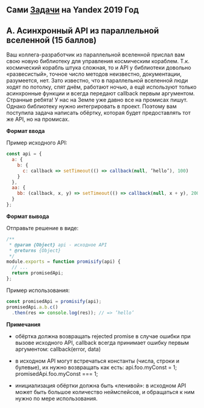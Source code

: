 ## Сами [Задачи](https://contest.yandex.ru/contest/14229/enter/) на Yandex 2019 Год

## A. Асинхронный API из параллельной вселенной (15 баллов)

Ваш коллега-разработчик из параллельной вселенной прислал вам свою новую библиотеку для управления космическим кораблем. Т.к. космический корабль штука сложная, то и API у библиотеки довольно «развесистый», точное число методов неизвестно, документации, разумеется, нет. Зато известно, что в параллельной вселенной люди ходят по потолку, спят днём, работают ночью, а ещё используют только асинхронные функции и всегда передают callback первым аргументом. Странные ребята! У нас на Земле уже давно все на промисах пишут. Однако библиотеку нужно интегрировать в проект. Поэтому вам поступила задача написать обёртку, которая будет предоставлять тот же API, но на промисах.

**Формат ввода**

Пример исходного API:

```javascript
const api = {  
  a: {  
    b: {  
      c: callback => setTimeout(() => callback(null, ’hello’), 100)  
    }  
  },  
  aa: {  
    bb: (callback, x, y) => setTimeout(() => callback(null, x + y), 200)  
  }  
};
```

**Формат вывода**

Отправьте решение в виде:

```javascript
/**  
 * @param {Object} api - исходное API  
 * @returns {Object}  
 */  
module.exports = function promisify(api) {  
  // ...  
  return promisedApi;  
};
```

Пример использования:

```javascript
const promisedApi = promisify(api);  
promisedApi.a.b.c()  
  .then(res => console.log(res)); // => ’hello’
```

**Примечания**

* обёртка должна возвращать rejected promise в случае ошибки при вызове исходного API, callback всегда принимает ошибку первым аргументом:
callback(error, data)

* в исходном API могут встречаться константы (числа, строки и булевые), их нужно возвращать как есть:
api.foo.myConst = 1;  
promisedApi.foo.myConst === 1;

* инициализация обёртки должна быть «ленивой»: в исходном API может быть большое количество неймспейсов, и обращаться к ним нужно по мере использования.